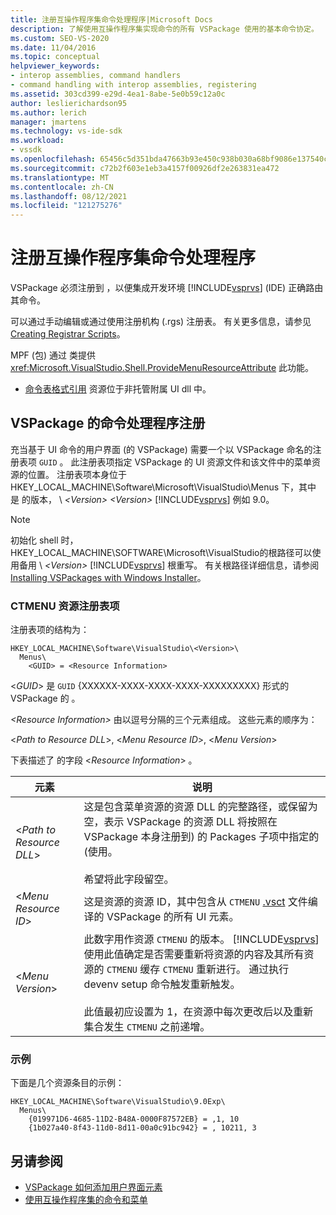 ```yaml
---
title: 注册互操作程序集命令处理程序|Microsoft Docs
description: 了解使用互操作程序集实现命令的所有 VSPackage 使用的基本命令协定。
ms.custom: SEO-VS-2020
ms.date: 11/04/2016
ms.topic: conceptual
helpviewer_keywords:
- interop assemblies, command handlers
- command handling with interop assemblies, registering
ms.assetid: 303cd399-e29d-4ea1-8abe-5e0b59c12a0c
author: leslierichardson95
ms.author: lerich
manager: jmartens
ms.technology: vs-ide-sdk
ms.workload:
- vssdk
ms.openlocfilehash: 65456c5d351bda47663b93e450c938b030a68bf9086e137540c632c67599ffab
ms.sourcegitcommit: c72b2f603e1eb3a4157f00926df2e263831ea472
ms.translationtype: MT
ms.contentlocale: zh-CN
ms.lasthandoff: 08/12/2021
ms.locfileid: "121275276"
---
```

# <a name="registering-interop-assembly-command-handlers"></a>注册互操作程序集命令处理程序
VSPackage 必须注册到 ，以便集成开发环境 [!INCLUDE[vsprvs](../../code-quality/includes/vsprvs_md.md)] (IDE) 正确路由其命令。

 可以通过手动编辑或通过使用注册机构 (.rgs) 注册表。 有关更多信息，请参见 [Creating Registrar Scripts](/cpp/atl/creating-registrar-scripts)。

 MPF (包) 通过 类提供 <xref:Microsoft.VisualStudio.Shell.ProvideMenuResourceAttribute> 此功能。

- [命令表格式引用](/previous-versions/bb164647(v=vs.100)) 资源位于非托管附属 UI dll 中。

## <a name="command-handler-registration-of-a-vspackage"></a>VSPackage 的命令处理程序注册
 充当基于 UI 命令的用户界面 (的 VSPackage) 需要一个以 VSPackage 命名的注册表项 `GUID` 。 此注册表项指定 VSPackage 的 UI 资源文件和该文件中的菜单资源的位置。 注册表项本身位于 HKEY_LOCAL_MACHINE\Software\Microsoft\VisualStudio\Menus 下，其中 是 的版本， \\ *\<Version>* *\<Version>* [!INCLUDE[vsprvs](../../code-quality/includes/vsprvs_md.md)] 例如 9.0。

> [!NOTE]
> 初始化 shell 时，HKEY_LOCAL_MACHINE\SOFTWARE\Microsoft\VisualStudio的根路径可以使用备用 \\ *\<Version>* [!INCLUDE[vsprvs](../../code-quality/includes/vsprvs_md.md)] 根重写。 有关根路径详细信息，请参阅[Installing VSPackages with Windows Installer](../../extensibility/internals/installing-vspackages-with-windows-installer.md)。

### <a name="the-ctmenu-resource-registry-entry"></a>CTMENU 资源注册表项
 注册表项的结构为：

```
HKEY_LOCAL_MACHINE\Software\VisualStudio\<Version>\
  Menus\
    <GUID> = <Resource Information>
```

 \<*GUID*> 是 `GUID` {XXXXXX-XXXX-XXXX-XXXX-XXXXXXXXX} 形式的 VSPackage 的 。

 *\<Resource Information>* 由以逗号分隔的三个元素组成。 这些元素的顺序为：

 \<*Path to Resource DLL*>, \<*Menu Resource ID*>, \<*Menu Version*>

 下表描述了 的字段 \<*Resource Information*> 。

| 元素 | 说明 |
|---------------------------| - |
| \<*Path to Resource DLL*> | 这是包含菜单资源的资源 DLL 的完整路径，或保留为空，表示 VSPackage 的资源 DLL 将按照在 VSPackage 本身注册到) 的 Packages 子项中指定的 (使用。<br /><br /> 希望将此字段留空。 |
| \<*Menu Resource ID*> | 这是资源的资源 ID，其中包含从 `CTMENU` [.vsct](../../extensibility/internals/visual-studio-command-table-dot-vsct-files.md) 文件编译的 VSPackage 的所有 UI 元素。 |
| \<*Menu Version*> | 此数字用作资源 `CTMENU` 的版本。 [!INCLUDE[vsprvs](../../code-quality/includes/vsprvs_md.md)] 使用此值确定是否需要重新将资源的内容及其所有资源的 `CTMENU` 缓存 `CTMENU` 重新进行。 通过执行 devenv setup 命令触发重新触发。<br /><br /> 此值最初应设置为 1，在资源中每次更改后以及重新集合发生 `CTMENU` 之前递增。 |

### <a name="example"></a>示例
 下面是几个资源条目的示例：

```
HKEY_LOCAL_MACHINE\Software\VisualStudio\9.0Exp\
  Menus\
    {019971D6-4685-11D2-B48A-0000F87572EB} = ,1, 10
    {1b027a40-8f43-11d0-8d11-00a0c91bc942} = , 10211, 3
```

## <a name="see-also"></a>另请参阅
- [VSPackage 如何添加用户界面元素](../../extensibility/internals/how-vspackages-add-user-interface-elements.md)
- [使用互操作程序集的命令和菜单](../../extensibility/internals/commands-and-menus-that-use-interop-assemblies.md)